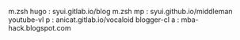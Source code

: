 m.zsh hugo : syui.gitlab.io/blog
m.zsh mp : syui.github.io/middleman
youtube-vl p : anicat.gitlab.io/vocaloid
blogger-cl a : mba-hack.blogspot.com
